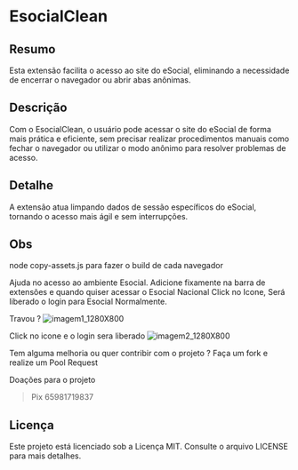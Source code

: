﻿# EsocialClean

## Resumo
Esta extensão facilita o acesso ao site do eSocial, eliminando a necessidade de encerrar o navegador ou abrir abas anônimas.

## Descrição
Com o EsocialClean, o usuário pode acessar o site do eSocial de forma mais prática e eficiente, sem precisar realizar procedimentos manuais como fechar o navegador ou utilizar o modo anônimo para resolver problemas de acesso.

## Detalhe
A extensão atua limpando dados de sessão específicos do eSocial, tornando o acesso mais ágil e sem interrupções.

## Obs
node copy-assets.js
para fazer o build de cada navegador


Ajuda no acesso ao ambiente Esocial.
Adicione fixamente na barra de extensões e quando quiser acessar o Esocial Nacional Click no Icone, Será liberado o login para Esocial Normalmente.

Travou ?
![imagem1_1280X800](https://github.com/user-attachments/assets/3c0b29e1-a12c-48cc-ab21-bfc2c4470650)

Click no icone e o login sera liberado 
![imagem2_1280X800](https://github.com/user-attachments/assets/449e2b4c-bc07-46d3-bc39-f26795b064f3)

Tem alguma melhoria ou quer contribir com o projeto ?
Faça um fork e realize um Pool Request 

Doações para o projeto 
> Pix 65981719837


## Licença

Este projeto está licenciado sob a Licença MIT. Consulte o arquivo LICENSE para mais detalhes.
